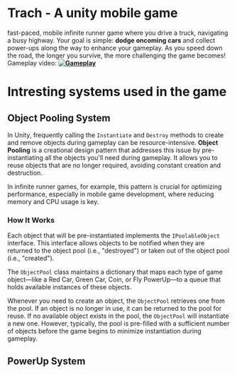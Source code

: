 # Trach - A unity mobile game
fast-paced, mobile infinite runner game where you drive a truck, navigating a busy highway. Your goal is simple: **dodge oncoming cars** and collect power-ups along the way to enhance your gameplay. As you speed down the road, the longer you survive, the more challenging the game becomes!
Gameplay video:
**[![Gameplay](https://img.youtube.com/vi/y3YOfKBwVqM/0.jpg)](https://www.youtube.com/watch?v=y3YOfKBwVqM)**
# Intresting systems used in the game
## Object Pooling System

In Unity, frequently calling the `Instantiate` and `Destroy` methods to create and remove objects during gameplay can be resource-intensive. **Object Pooling** is a creational design pattern that addresses this issue by pre-instantiating all the objects you'll need during gameplay. It allows you to reuse objects that are no longer required, avoiding constant creation and destruction.

In infinite runner games, for example, this pattern is crucial for optimizing performance, especially in mobile game development, where reducing memory and CPU usage is key.

### How It Works

Each object that will be pre-instantiated implements the `IPoolableObject` interface. This interface allows objects to be notified when they are returned to the object pool (i.e., "destroyed") or taken out of the object pool (i.e., "created").

The `ObjectPool` class maintains a dictionary that maps each type of game object—like a Red Car, Green Car, Coin, or Fly PowerUp—to a queue that holds available instances of these objects.

Whenever you need to create an object, the `ObjectPool` retrieves one from the pool. If an object is no longer in use, it can be returned to the pool for reuse. If no available object exists in the pool, the `ObjectPool` will instantiate a new one. However, typically, the pool is pre-filled with a sufficient number of objects before the game begins to minimize instantiation during gameplay.

## PowerUp System
